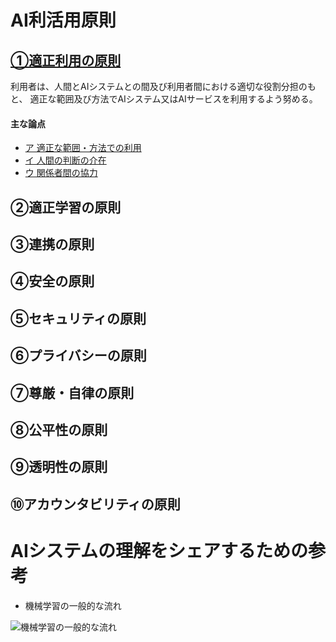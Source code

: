 # AI利活用原則

## [①適正利用の原則](./jpn/detail/01.md)

利用者は、人間とAIシステムとの間及び利用者間における適切な役割分担のもと、
適正な範囲及び方法でAIシステム又はAIサービスを利用するよう努める。

#### 主な論点
* [ア 適正な範囲・方法での利用](./jpn/detail/01.md#a01a)
* [イ 人間の判断の介在](./jpn/detail/01.md#イ-人間の判断の介在)
* [ウ 関係者間の協力](./jpn/detail/01.md#ウ-関係者間の協力)

## ②適正学習の原則

## ③連携の原則

## ④安全の原則

## ⑤セキュリティの原則

## ⑥プライバシーの原則

## ⑦尊厳・自律の原則

## ⑧公平性の原則

## ⑨透明性の原則

## ⑩アカウンタビリティの原則


# AIシステムの理解をシェアするための参考

* 機械学習の一般的な流れ

![機械学習の一般的な流れ](https://kohichi000000.github.io/ImgForDraftAIUtilGL/MLFlow.png)

